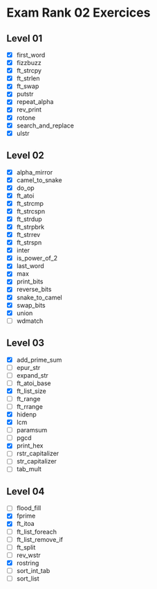 # Exam Rank 02 Exercices

## Level 01

- [x] first_word
- [x] fizzbuzz
- [x] ft_strcpy
- [x] ft_strlen
- [x] ft_swap
- [x] putstr
- [x] repeat_alpha
- [x] rev_print
- [x] rotone
- [x] search_and_replace
- [x] ulstr

## Level 02

- [x] alpha_mirror
- [x] camel_to_snake
- [x] do_op
- [x] ft_atoi
- [x] ft_strcmp
- [x] ft_strcspn
- [x] ft_strdup
- [x] ft_strpbrk
- [x] ft_strrev
- [x] ft_strspn
- [x] inter
- [x] is_power_of_2
- [x] last_word
- [x] max
- [x] print_bits
- [x] reverse_bits
- [x] snake_to_camel
- [x] swap_bits
- [x] union
- [ ] wdmatch

## Level 03

- [x] add_prime_sum
- [ ] epur_str
- [ ] expand_str
- [ ] ft_atoi_base
- [x] ft_list_size
- [ ] ft_range
- [ ] ft_rrange
- [x] hidenp
- [x] lcm
- [ ] paramsum
- [ ] pgcd
- [x] print_hex
- [ ] rstr_capitalizer
- [ ] str_capitalizer
- [ ] tab_mult 

## Level 04

- [ ] flood_fill
- [x] fprime
- [x] ft_itoa
- [ ] ft_list_foreach
- [ ] ft_list_remove_if
- [ ] ft_split
- [ ] rev_wstr
- [x] rostring
- [ ] sort_int_tab
- [ ] sort_list
